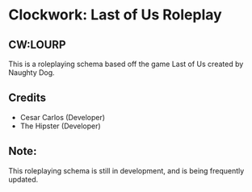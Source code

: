 Clockwork: Last of Us Roleplay
==================
## CW:LOURP ##

 This is a roleplaying schema based off the game Last of Us created by Naughty Dog.
 
 
## Credits ##

* Cesar Carlos (Developer)
* The Hipster (Developer)

## Note:

This roleplaying schema is still in development, and is being frequently updated.
